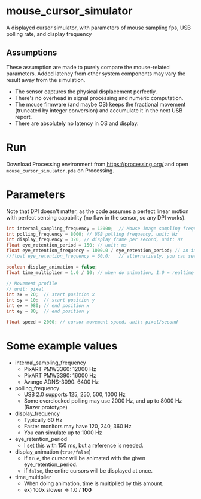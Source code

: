 # mouse_cursor_simulator
A displayed cursor simulator, with parameters of mouse sampling fps, USB polling rate, and display frequency

## Assumptions
These assumption are made to purely compare the mouse-related parameters. Added latency from other system components may vary the result away from the simulation.
* The sensor captures the physical displacement perfectly.
* There's no overhead in signal processing and numeric computation.
* The mouse firmware (and maybe OS) keeps the fractional movement (truncated by integer conversion) and accumulate it in the next USB report.
* There are absolutely no latency in OS and display.

# Run
Download Processing environment from https://processing.org/ and open ```mouse_cursor_simulator.pde``` on Processing.

# Parameters
Note that DPI doesn't matter, as the code assumes a perfect linear motion with perfect sensing capability (no flaw in the sensor, so any DPI works).
```java
int internal_sampling_frequency = 12000;  // Mouse image sampling frequency, unit: Hz 
int polling_frequency = 8000; // USB polling frequency, unit: Hz
int display_frequency = 320; // display frame per second, unit: Hz
float eye_retention_period = 150; // unit: ms
float eye_retention_frequency = 1000.0 / eye_retention_period; // an image presist in the eye (fps)
//float eye_retention_frequency = 60.0;   // alternatively, you can set the eye frequency directly 

boolean display_animation = false;
float time_multiplier = 1.0 / 10; // when do animation, 1.0 = realtime / 0.1 = 10x slower / 0.01 = 100x slower

// Movement profile
// unit: pixel
int sx = 20;  // start position x
int sy = 10;  // start position y
int ex = 980; // end position x
int ey = 80;  // end position y

float speed = 2000; // cursor movement speed, unit: pixel/second
```

# Some example values
* internal_sampling_frequency
  * PixART PMW3360: 12000 Hz
  * PixART PMW3390: 16000 Hz
  * Avango ADNS-3090: 6400 Hz
* polling_frequency
  * USB 2.0 supports 125, 250, 500, 1000 Hz
  * Some overclocked polling may use 2000 Hz, and up to 8000 Hz (Razer prototype)
* display_frequency
  * Typically 60 Hz
  * Faster monitors may have 120, 240, 360 Hz
  * You can simulate up to 1000 Hz
* eye_retention_period
  * I set this with 150 ms, but a reference is needed.
* display_animation (```true/false```)
  * if ```true```, the cursor will be animated with the given eye_retention_period.
  * if ```false```, the entire cursors will be displayed at once.
* time_multiplier
  * When doing animation, time is multiplied by this amount.
  * ex) 100x slower => 1.0 / **100**
